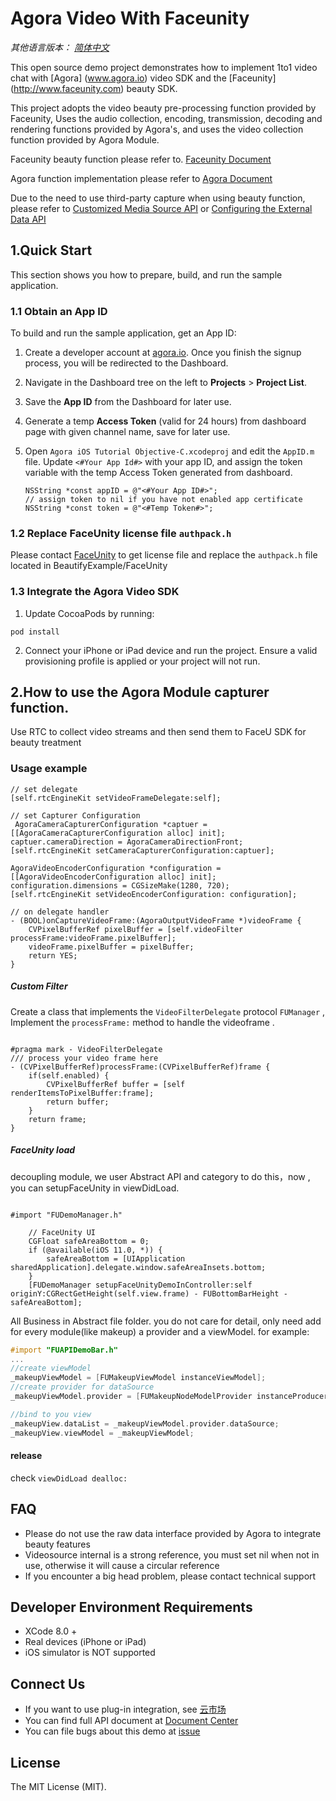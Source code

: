 # Agora Video With Faceunity

*其他语言版本： [简体中文](README.zh.md)*

This open source demo project demonstrates how to implement 1to1 video chat with  [Agora] (www.agora.io) video SDK and the [Faceunity] (http://www.faceunity.com) beauty SDK.

This project adopts the video beauty pre-processing function provided by Faceunity, Uses the audio collection, encoding, transmission, decoding and rendering functions provided by Agora's, and uses the video collection function provided by Agora Module.

Faceunity beauty function please refer to. [Faceunity Document](http://www.faceunity.com/docs_develop_en/#/)

Agora function implementation please refer to [Agora Document](https://docs.agora.io/en/Interactive%20Broadcast/API%20Reference/oc/docs/headers/Agora-Objective-C-API-Overview.html)

Due to the need to use third-party capture when using beauty function, please refer to [Customized Media Source API](https://docs.agora.io/en/Interactive%20Broadcast/raw_data_video_android?platform=Android)  or [Configuring the External Data API](https://docs.agora.io/en/Interactive%20Broadcast/raw_data_video_android?platform=Android)

## 1.Quick Start

This section shows you how to prepare, build, and run the sample application.

### 1.1 Obtain an App ID

To build and run the sample application, get an App ID:

1. Create a developer account at [agora.io](https://dashboard.agora.io/signin/). Once you finish the signup process, you will be redirected to the Dashboard.
2. Navigate in the Dashboard tree on the left to **Projects** > **Project List**.
3. Save the **App ID** from the Dashboard for later use.
4. Generate a temp **Access Token** (valid for 24 hours) from dashboard page with given channel name, save for later use.

5. Open `Agora iOS Tutorial Objective-C.xcodeproj` and edit the `AppID.m` file. Update `<#Your App Id#>` with your app ID, and assign the token variable with the temp Access Token generated from dashboard.

    ```
    NSString *const appID = @"<#Your App ID#>";
    // assign token to nil if you have not enabled app certificate
    NSString *const token = @"<#Temp Token#>";
    ```

### 1.2 Replace FaceUnity license file `authpack.h`
Please contact [FaceUnity](http://www.faceunity.com) to get license file and replace the `authpack.h` file located in BeautifyExample/FaceUnity

### 1.3 Integrate the Agora Video SDK

1. Update CocoaPods by running:

```
pod install
```

2. Connect your iPhone or iPad device and run the project. Ensure a valid provisioning profile is applied or your project will not run.



## 2.How to use the Agora Module capturer function.
Use RTC to collect video streams and then send them to FaceU SDK for beauty treatment


### Usage example 

```objc
// set delegate
[self.rtcEngineKit setVideoFrameDelegate:self];

// set Capturer Configuration
 AgoraCameraCapturerConfiguration *captuer = [[AgoraCameraCapturerConfiguration alloc] init];
captuer.cameraDirection = AgoraCameraDirectionFront;
[self.rtcEngineKit setCameraCapturerConfiguration:captuer];
    
AgoraVideoEncoderConfiguration *configuration = [[AgoraVideoEncoderConfiguration alloc] init];
configuration.dimensions = CGSizeMake(1280, 720);
[self.rtcEngineKit setVideoEncoderConfiguration: configuration];
    
// on delegate handler
- (BOOL)onCaptureVideoFrame:(AgoraOutputVideoFrame *)videoFrame {
    CVPixelBufferRef pixelBuffer = [self.videoFilter processFrame:videoFrame.pixelBuffer];
    videoFrame.pixelBuffer = pixelBuffer;
    return YES;
}

```

##### Custom Filter

Create a class that implements the `VideoFilterDelegate` protocol `FUManager` , Implement the `processFrame:` method to handle the videoframe .

```objc

#pragma mark - VideoFilterDelegate
/// process your video frame here
- (CVPixelBufferRef)processFrame:(CVPixelBufferRef)frame {
    if(self.enabled) {
        CVPixelBufferRef buffer = [self renderItemsToPixelBuffer:frame];
        return buffer;
    }
    return frame;
}

```

##### FaceUnity load

decoupling module, we user Abstract API and category to do this，now , you can setupFaceUnity in viewDidLoad.

```objc

#import "FUDemoManager.h"

    // FaceUnity UI
    CGFloat safeAreaBottom = 0;
    if (@available(iOS 11.0, *)) {
        safeAreaBottom = [UIApplication sharedApplication].delegate.window.safeAreaInsets.bottom;
    }
    [FUDemoManager setupFaceUnityDemoInController:self originY:CGRectGetHeight(self.view.frame) - FUBottomBarHeight - safeAreaBottom];

```

All Business in Abstract file folder. you do not care for detail, only need add for every module(like makeup)  a provider and a viewModel.  for example:

```objective-c
#import "FUAPIDemoBar.h"
...   
//create viewModel
_makeupViewModel = [FUMakeupViewModel instanceViewModel];
//create provider for dataSource
_makeupViewModel.provider = [FUMakeupNodeModelProvider instanceProducer];

//bind to you view
_makeupView.dataList = _makeupViewModel.provider.dataSource;
_makeupView.viewModel = _makeupViewModel;

```


#### release

check `viewDidLoad dealloc:` 

## FAQ

- Please do not use the raw data interface provided by Agora to integrate beauty features
- Videosource internal is a strong reference, you must set nil when not in use, otherwise it will cause a circular reference
- If you encounter a big head problem, please contact technical support

## Developer Environment Requirements
* XCode 8.0 +
* Real devices (iPhone or iPad)
* iOS simulator is NOT supported

## Connect Us

- If you want to use plug-in integration, see [云市场](https://docs.agora.io/cn/extension_customer/quickstart_faceunity?platform=iOS)
- You can find full API document at [Document Center](https://docs.agora.io/en/)
- You can file bugs about this demo at [issue](https://github.com/AgoraIO/Agora-iOS-Tutorial-Swift-1to1/issues)

## License

The MIT License (MIT).


